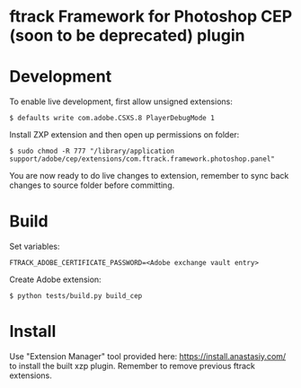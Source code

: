ftrack Framework for Photoshop CEP (soon to be deprecated) plugin
=================================================================

# Development

To enable live development, first allow unsigned extensions:

    $ defaults write com.adobe.CSXS.8 PlayerDebugMode 1


Install ZXP extension and then open up permissions on folder:

    $ sudo chmod -R 777 "/library/application support/adobe/cep/extensions/com.ftrack.framework.photoshop.panel"

You are now ready to do live changes to extension, remember to sync back changes to
source folder before committing.


# Build

Set variables:

    FTRACK_ADOBE_CERTIFICATE_PASSWORD=<Adobe exchange vault entry>

Create Adobe extension:

    $ python tests/build.py build_cep


# Install

Use "Extension Manager" tool provided here: https://install.anastasiy.com/ to install 
the built xzp plugin. Remember to remove previous ftrack extensions.
